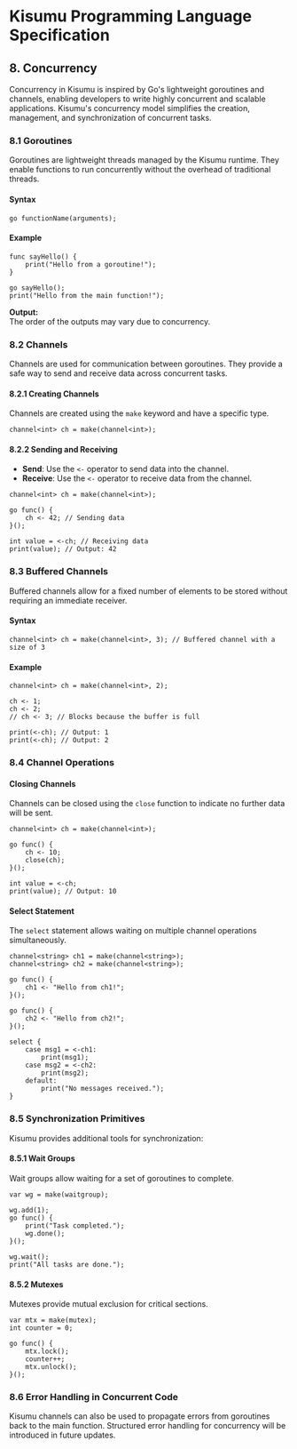 # Kisumu Programming Language Specification

## 8. Concurrency

Concurrency in Kisumu is inspired by Go's lightweight goroutines and channels, enabling developers to write highly concurrent and scalable applications. Kisumu's concurrency model simplifies the creation, management, and synchronization of concurrent tasks.

### 8.1 Goroutines

Goroutines are lightweight threads managed by the Kisumu runtime. They enable functions to run concurrently without the overhead of traditional threads.

#### Syntax

```ksm
go functionName(arguments);
```

#### Example

```ksm
func sayHello() {
    print("Hello from a goroutine!");
}

go sayHello();
print("Hello from the main function!");
```

**Output:**  
The order of the outputs may vary due to concurrency.

### 8.2 Channels

Channels are used for communication between goroutines. They provide a safe way to send and receive data across concurrent tasks.

#### 8.2.1 Creating Channels

Channels are created using the `make` keyword and have a specific type.

```ksm
channel<int> ch = make(channel<int>);
```

#### 8.2.2 Sending and Receiving

- **Send**: Use the `<-` operator to send data into the channel.
- **Receive**: Use the `<-` operator to receive data from the channel.

```ksm
channel<int> ch = make(channel<int>);

go func() {
    ch <- 42; // Sending data
}();

int value = <-ch; // Receiving data
print(value); // Output: 42
```

### 8.3 Buffered Channels

Buffered channels allow for a fixed number of elements to be stored without requiring an immediate receiver.

#### Syntax

```ksm
channel<int> ch = make(channel<int>, 3); // Buffered channel with a size of 3
```

#### Example

```ksm
channel<int> ch = make(channel<int>, 2);

ch <- 1;
ch <- 2;
// ch <- 3; // Blocks because the buffer is full

print(<-ch); // Output: 1
print(<-ch); // Output: 2
```

### 8.4 Channel Operations

#### Closing Channels

Channels can be closed using the `close` function to indicate no further data will be sent.

```ksm
channel<int> ch = make(channel<int>);

go func() {
    ch <- 10;
    close(ch);
}();

int value = <-ch;
print(value); // Output: 10
```

#### Select Statement

The `select` statement allows waiting on multiple channel operations simultaneously.

```ksm
channel<string> ch1 = make(channel<string>);
channel<string> ch2 = make(channel<string>);

go func() {
    ch1 <- "Hello from ch1!";
}();

go func() {
    ch2 <- "Hello from ch2!";
}();

select {
    case msg1 = <-ch1:
        print(msg1);
    case msg2 = <-ch2:
        print(msg2);
    default:
        print("No messages received.");
}
```

### 8.5 Synchronization Primitives

Kisumu provides additional tools for synchronization:

#### 8.5.1 Wait Groups

Wait groups allow waiting for a set of goroutines to complete.

```ksm
var wg = make(waitgroup);

wg.add(1);
go func() {
    print("Task completed.");
    wg.done();
}();

wg.wait();
print("All tasks are done.");
```

#### 8.5.2 Mutexes

Mutexes provide mutual exclusion for critical sections.

```ksm
var mtx = make(mutex);
int counter = 0;

go func() {
    mtx.lock();
    counter++;
    mtx.unlock();
}();
```

### 8.6 Error Handling in Concurrent Code

Kisumu channels can also be used to propagate errors from goroutines back to the main function. Structured error handling for concurrency will be introduced in future updates.

